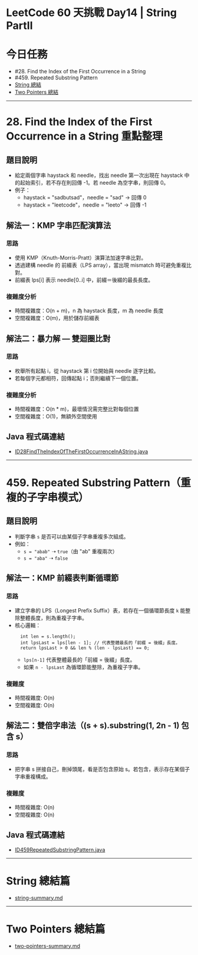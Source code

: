 # LeetCode 60 天挑戰 Day14 | String PartII

# 今日任務

- #28. Find the Index of the First Occurrence in a String
- #459. Repeated Substring Pattern
- [String 總結](../topics/string-summary.md)
- [Two Pointers 總結](../topics/two-pointers-summary.md)

---

# 28. Find the Index of the First Occurrence in a String 重點整理

## 題目說明

- 給定兩個字串 haystack 和 needle，找出 needle 第一次出現在 haystack 中的起始索引，若不存在則回傳 -1。若 needle 為空字串，則回傳 0。
- 例子： 
  - haystack = "sadbutsad"，needle = "sad" → 回傳 0 
  - haystack = "leetcode"，needle = "leeto" → 回傳 -1

## 解法一：KMP 字串匹配演算法

### 思路
- 使用 KMP（Knuth-Morris-Pratt）演算法加速字串比對。 
- 透過建構 needle 的 前綴表（LPS array），當出現 mismatch 時可避免重複比對。 
- 前綴表 lps[i] 表示 needle[0..i] 中，前綴＝後綴的最長長度。

### 複雜度分析
- 時間複雜度：O(n + m)，n 為 haystack 長度，m 為 needle 長度 
- 空間複雜度：O(m)，用於儲存前綴表

## 解法二：暴力解 — 雙迴圈比對

### 思路
- 枚舉所有起點 i，從 haystack 第 i 位開始與 needle 逐字比較。 
- 若每個字元都相符，回傳起點 i；否則繼續下一個位置。

### 複雜度分析
- 時間複雜度：O(n * m)，最壞情況需完整比對每個位置 
- 空間複雜度：O(1)，無額外空間使用

## Java 程式碼連結
- [ID28FindTheIndexOfTheFirstOccurrenceInAString.java](../../src/main/java/io/github/monty/leetcode/string/ID28FindTheIndexOfTheFirstOccurrenceInAString.java)

---

# 459. Repeated Substring Pattern（重複的子字串模式）

## 題目說明

- 判斷字串 `s` 是否可以由某個子字串重複多次組成。  
- 例如：
  - `s = "abab"` ➝ `true`（由 "ab" 重複兩次）
  - `s = "aba"` ➝ `false`

## 解法一：KMP 前綴表判斷循環節

### 思路
- 建立字串的 LPS（Longest Prefix Suffix）表，若存在一個循環節長度 `k` 能整除整體長度，則為重複子字串。
- 核心邏輯：
  ```
    int len = s.length();
    int lpsLast = lps[len - 1]; // 代表整體最長的「前綴 = 後綴」長度。
    return lpsLast > 0 && len % (len - lpsLast) == 0;
  ```
  - `lps[n-1]` 代表整體最長的「前綴 = 後綴」長度。
  - 如果 `n - lpsLast` 為循環節能整除，為重複子字串。

### 複雜度
- 時間複雜度: O(n)
- 空間複雜度: O(n)

##  解法二：雙倍字串法（(s + s).substring(1, 2n - 1) 包含 s）

### 思路
- 把字串 s 拼接自己，刪掉頭尾，看是否包含原始 s。若包含，表示存在某個子字串重複構成。

### 複雜度
- 時間複雜度: O(n)
- 空間複雜度: O(n)

## Java 程式碼連結
- [ID459RepeatedSubstringPattern.java](../../src/main/java/io/github/monty/leetcode/string/ID459RepeatedSubstringPattern.java)

---

# String 總結篇

- [string-summary.md](../topics/string-summary.md)

---

# Two Pointers 總結篇

- [two-pointers-summary.md](../topics/two-pointers-summary.md)